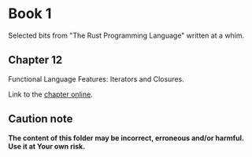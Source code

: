 # Book 1

Selected bits from "The Rust Programming Language" written at a whim.

## Chapter 12

Functional Language Features: Iterators and Closures.

Link to the [chapter online](https://doc.rust-lang.org/book/ch13-00-functional-features.html).

## Caution note

**The content of this folder may be incorrect, erroneous and/or harmful. Use it at Your own risk.**
